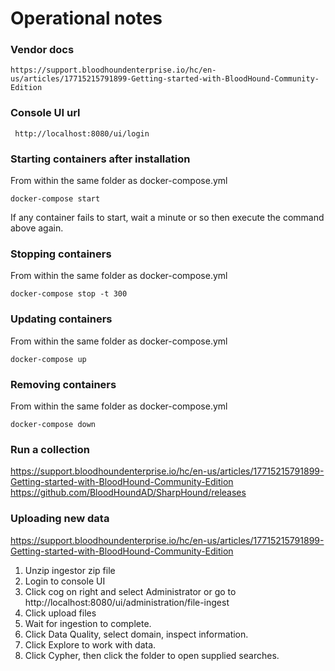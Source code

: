 # Operational notes
### Vendor docs
```
https://support.bloodhoundenterprise.io/hc/en-us/articles/17715215791899-Getting-started-with-BloodHound-Community-Edition
```

### Console UI url
```
 http://localhost:8080/ui/login
```

### Starting containers after installation
From within the same folder as docker-compose.yml
```
docker-compose start
```
If any container fails to start, wait a minute or so then execute the command above again.

### Stopping containers
From within the same folder as docker-compose.yml
```
docker-compose stop -t 300
```

### Updating containers
From within the same folder as docker-compose.yml
```
docker-compose up
```

### Removing containers
From within the same folder as docker-compose.yml
```
docker-compose down
```

### Run a collection
https://support.bloodhoundenterprise.io/hc/en-us/articles/17715215791899-Getting-started-with-BloodHound-Community-Edition
https://github.com/BloodHoundAD/SharpHound/releases

### Uploading new data
https://support.bloodhoundenterprise.io/hc/en-us/articles/17715215791899-Getting-started-with-BloodHound-Community-Edition
1. Unzip ingestor zip file
2. Login to console UI
3. Click cog on right and select Administrator or go to http://localhost:8080/ui/administration/file-ingest
4. Click upload files
5. Wait for ingestion to complete.
6. Click Data Quality, select domain, inspect information.
7. Click Explore to work with data.
8. Click Cypher, then click the folder to open supplied searches.

